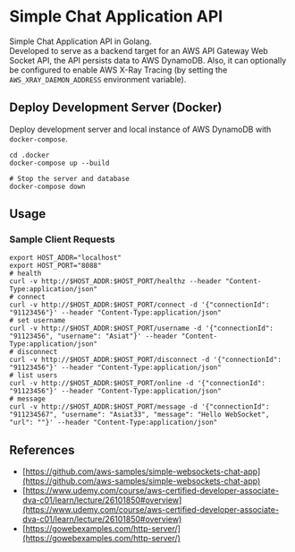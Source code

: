 # Simple Chat Application API
Simple Chat Application API in Golang.  
Developed to serve as a backend target for an AWS API Gateway Web Socket API, the API persists data to AWS DynamoDB. Also, it can optionally be configured to enable AWS X-Ray Tracing (by setting the `AWS_XRAY_DAEMON_ADDRESS` environment variable).

## Deploy Development Server (Docker)
Deploy development server and local instance of AWS DynamoDB with `docker-compose`.
```shell 
cd .docker
docker-compose up --build

# Stop the server and database
docker-compose down
```

## Usage
### Sample Client Requests
```shell
export HOST_ADDR="localhost"
export HOST_PORT="8088"
# health
curl -v http://$HOST_ADDR:$HOST_PORT/healthz --header "Content-Type:application/json"
# connect
curl -v http://$HOST_ADDR:$HOST_PORT/connect -d '{"connectionId": "91123456"}' --header "Content-Type:application/json"
# set username
curl -v http://$HOST_ADDR:$HOST_PORT/username -d '{"connectionId": "91123456", "username": "Asiat"}' --header "Content-Type:application/json"
# disconnect
curl -v http://$HOST_ADDR:$HOST_PORT/disconnect -d '{"connectionId": "91123456"}' --header "Content-Type:application/json"
# list users
curl -v http://$HOST_ADDR:$HOST_PORT/online -d '{"connectionId": "91123456"}' --header "Content-Type:application/json"
# message
curl -v http://$HOST_ADDR:$HOST_PORT/message -d '{"connectionId": "911234567", "username": "Asiat33", "message": "Hello WebSocket", "url": ""}' --header "Content-Type:application/json"
```

## References
- [https://github.com/aws-samples/simple-websockets-chat-app](https://github.com/aws-samples/simple-websockets-chat-app)
- [https://www.udemy.com/course/aws-certified-developer-associate-dva-c01/learn/lecture/26101850#overview](https://www.udemy.com/course/aws-certified-developer-associate-dva-c01/learn/lecture/26101850#overview)
- [https://gowebexamples.com/http-server/](https://gowebexamples.com/http-server/)
